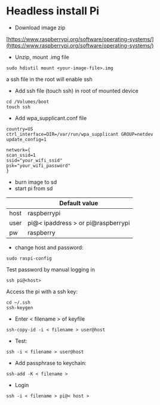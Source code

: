# Headless install Pi

- Download image zip

[https://www.raspberrypi.org/software/operating-systems/](https://www.raspberrypi.org/software/operating-systems/)

- Unzip, mount .img file
```
sudo hdiutil mount <your-image-file>.img
```

a ssh file in the root will enable ssh

- Add ssh file (touch ssh) in root of mounted device
```
cd /Volumes/boot
touch ssh
```
- Add wpa_supplicant.conf file
```
country=US
ctrl_interface=DIR=/var/run/wpa_supplicant GROUP=netdev
update_config=1

network={
scan_ssid=1
ssid="your_wifi_ssid"
psk="your_wifi_password"
}
```
- burn image to sd
- start pi from sd

|  | Default value |
| --- | --- |
| host | raspberrypi
| user | pi@< ipaddress > or pi@raspberrypi |
| pw | raspberry |

- change host and password:
```
sudo raspi-config
```

Test password by manual logging in
```
ssh pi@<host>
```
Access the pi with a ssh key:
```
cd ~/.ssh
ssh-keygen
```
- Enter < filename > of keyfile
```
ssh-copy-id -i < filename > user@host
```
- Test:
```
ssh -i < filename > user@host
```
- Add passphrase to keychain:
```
ssh-add -K < filename >
```
- Login
```
ssh -i < filename > pi@< host >
```